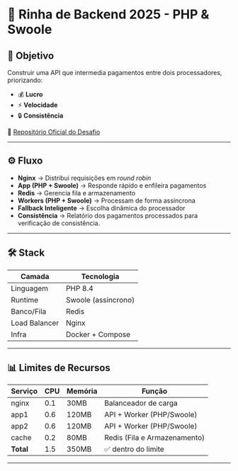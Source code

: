 # 🥊 Rinha de Backend 2025 - PHP & Swoole  

## 🎯 Objetivo  
Construir uma API que intermedia pagamentos entre dois processadores, priorizando:  
- 💰 **Lucro**  
- ⚡ **Velocidade**  
- 🔒 **Consistência**  

🔗 [Repositório Oficial do Desafio](https://github.com/zanfranceschi/rinha-de-backend-2025)  

---

## ⚙️ Fluxo  

- **Nginx** → Distribui requisições em *round robin*  
- **App (PHP + Swoole)** → Responde rápido e enfileira pagamentos  
- **Redis** → Gerencia fila e armazenamento  
- **Workers (PHP + Swoole)** → Processam de forma assíncrona  
- **Fallback Inteligente** → Escolha dinâmica do processador  
- **Consistência** → Relatório dos pagamentos processados para verificação de consistência.  

---

## 🛠️ Stack  

| Camada          | Tecnologia           |
|-----------------|----------------------|
| Linguagem       | PHP 8.4              |
| Runtime         | Swoole (assíncrono)  |
| Banco/Fila      | Redis                |
| Load Balancer   | Nginx                |
| Infra           | Docker + Compose     |

---

## 📊 Limites de Recursos  

| Serviço  | CPU  | Memória | Função                          |
|----------|------|---------|---------------------------------|
| nginx    | 0.1  | 30MB    | Balanceador de carga            |
| app1     | 0.6  | 120MB   | API + Worker (PHP/Swoole)       |
| app2     | 0.6  | 120MB   | API + Worker (PHP/Swoole)       |
| cache    | 0.2  | 80MB    | Redis (Fila e Armazenamento)    |
| **Total**| 1.5  | 350MB   | ✅ dentro do limite              |  

---

